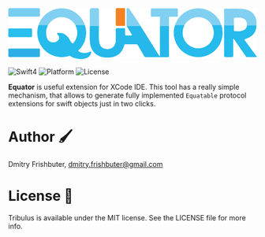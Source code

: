 <p align="center">
  <img src="img/equator.png" width="600" alt="Equator"/>
</p>

![Swift4](https://img.shields.io/badge/Swift-4.0-orange.svg?style=flat")
![Platform](https://img.shields.io/badge/Platform-Mac%20OS-lightgrey.svg)
![License](https://img.shields.io/packagist/l/doctrine/orm.svg)

**Equator** is useful extension for XCode IDE. This tool has a really simple mechanism, that allows to generate fully implemented `Equatable` protocol extensions for swift objects just in two clicks.

# Author 🖌

Dmitry Frishbuter, dmitry.frishbuter@gmail.com

# License 📃

Tribulus is available under the MIT license. See the LICENSE file for more info.
